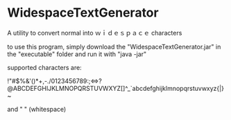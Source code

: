 # WidespaceTextGenerator
A utility to convert normal into ｗｉｄｅｓｐａｃｅ characters

to use this program, simply download the "WidespaceTextGenerator.jar" in the "executable" folder and run it with "java -jar"


supported characters are:

!"#$%&'()*+,-./0123456789:;<=>?@ABCDEFGHIJKLMNOPQRSTUVWXYZ[\]^_`abcdefghijklmnopqrstuvwxyz{|}~

and " " (whitespace)
